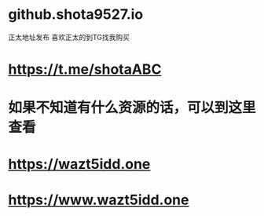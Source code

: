 # github.shota9527.io
正太地址发布
喜欢正太的到TG找我购买
# https://t.me/shotaABC
# 如果不知道有什么资源的话，可以到这里查看
# https://wazt5idd.one
# https://www.wazt5idd.one
